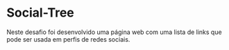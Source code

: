 # Social-Tree
Neste desafio foi desenvolvido uma página web com uma lista de links que pode ser usada em perfis de redes sociais.

